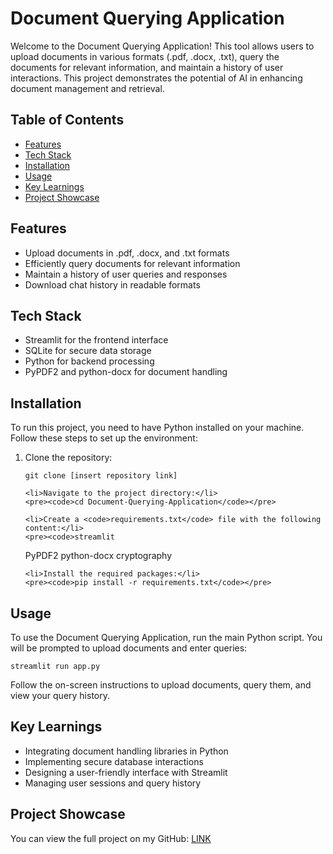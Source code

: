 <h1>Document Querying Application</h1>

<p>Welcome to the Document Querying Application! This tool allows users to upload documents in various formats (.pdf, .docx, .txt), query the documents for relevant information, and maintain a history of user interactions. This project demonstrates the potential of AI in enhancing document management and retrieval.</p>

<h2>Table of Contents</h2>
<ul>
    <li><a href="#features">Features</a></li>
    <li><a href="#tech-stack">Tech Stack</a></li>
    <li><a href="#installation">Installation</a></li>
    <li><a href="#usage">Usage</a></li>
    <li><a href="#key-learnings">Key Learnings</a></li>
    <li><a href="#project-showcase">Project Showcase</a></li>
</ul>

<h2 id="features">Features</h2>
<ul>
    <li>Upload documents in .pdf, .docx, and .txt formats</li>
    <li>Efficiently query documents for relevant information</li>
    <li>Maintain a history of user queries and responses</li>
    <li>Download chat history in readable formats</li>
</ul>

<h2 id="tech-stack">Tech Stack</h2>
<ul>
    <li>Streamlit for the frontend interface</li>
    <li>SQLite for secure data storage</li>
    <li>Python for backend processing</li>
    <li>PyPDF2 and python-docx for document handling</li>
</ul>

<h2 id="installation">Installation</h2>
<p>To run this project, you need to have Python installed on your machine. Follow these steps to set up the environment:</p>
<ol>
    <li>Clone the repository:</li>
    <pre><code>git clone [insert repository link]</code></pre>
    
    <li>Navigate to the project directory:</li>
    <pre><code>cd Document-Querying-Application</code></pre>
    
    <li>Create a <code>requirements.txt</code> file with the following content:</li>
    <pre><code>streamlit
PyPDF2
python-docx
cryptography</code></pre>
    
    <li>Install the required packages:</li>
    <pre><code>pip install -r requirements.txt</code></pre>
</ol>

<h2 id="usage">Usage</h2>
<p>To use the Document Querying Application, run the main Python script. You will be prompted to upload documents and enter queries:</p>
<pre><code>streamlit run app.py</code></pre>
<p>Follow the on-screen instructions to upload documents, query them, and view your query history.</p>

<h2 id="key-learnings">Key Learnings</h2>
<ul>
    <li>Integrating document handling libraries in Python</li>
    <li>Implementing secure database interactions</li>
    <li>Designing a user-friendly interface with Streamlit</li>
    <li>Managing user sessions and query history</li>
</ul>

<h2 id="project-showcase">Project Showcase</h2>
<p>You can view the full project on my GitHub: <a href="https://github.com/coodeslayed/dataabaseai">LINK</a></p>

</body>
</html>
